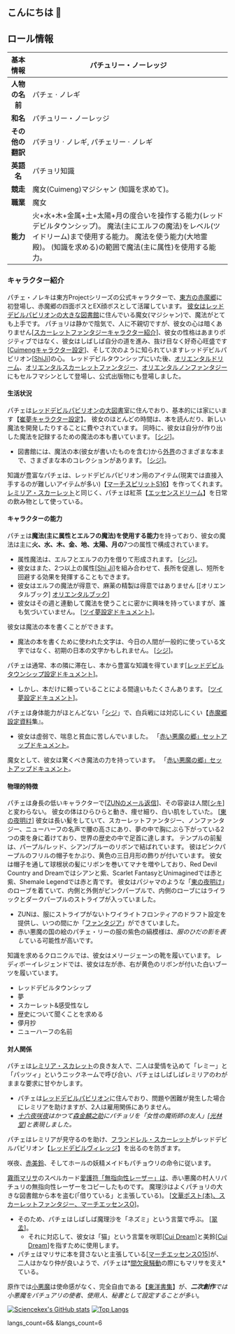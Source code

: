 ## こんにちは 👋

## ロール情報



|     基本情報     | パチュリー・ノーレッジ                                       |
| :--------------: | ------------------------------------------------------------ |
|  **人物の名前**  | パチェ · ノレギ                                              |
|     **和名**     | パチュリー・ノーレッジ                                       |
| **その他の翻訳** | パチョリ · ノレギ, パチェリー · ノレギ                       |
|    **英語名**    | パチョリ知識                                                 |
|     **競走**     | 魔女(Cuimeng)マジシャン (知識を求めて)。                     |
|     **職業**     | 魔女                                                         |
|     **能力**     | 火+水+木+金属+土+太陽+月の度合いを操作する能力(レッドデビルタウンシップ)。 魔法(主にエルフの魔法)をレベル(ツイドリーム)まで使用する能力。 魔法を使う能力(大地霊殿)。 (知識を求める)の範囲で魔法(主に属性)を使用する能力。 |

### キャラクター紹介

パチェ・ノレキは東方Projectシリーズの公式キャラクターで、[東方の赤魔郷](https://www.thwiki.cc/东方红魔乡)に初登場し、赤魔郷の四面ボスとEX顔ボスとして活躍しています。
[彼女はレッドデビルパビリオンの大きな図書館](https://www.thwiki.cc/红魔馆大图书馆)に住んでいる魔女(マジシャン)で、魔法がとても上手です。
パチョリは静かで陰気で、人に不親切ですが、彼女の心は暗くありません[[スカーレットファンタジーキャラクター紹介](https://www.thwiki.cc/黄昏边境/东方绯想天/chara#帕秋莉-1)]、彼女の性格はあまりポジティブではなく、彼女はしばしば自分の道を進み、抜け目なく好奇心旺盛です[[Cuimengキャラクター設定](https://www.thwiki.cc/附带文档:东方萃梦想/上海爱丽丝通信#帕秋莉·诺蕾姬)]、そして次のように知られていますレッドデビルパビリオン[[ShiJi](https://www.thwiki.cc/东方求闻史纪/帕秋莉·诺蕾姬)]の心。
レッドデビルタウンシップにいた後、[オリエンタルドリーム](https://www.thwiki.cc/东方萃梦想)、[オリエンタルスカーレットファンタジー](https://www.thwiki.cc/东方绯想天)、[オリエンタルノンファンタジー](https://www.thwiki.cc/东方非想天则)にもセルフマシンとして登場し、公式出版物にも登場しました。

#### 生活状況

パチェは[レッドデビルパビリオンの大図書](https://www.thwiki.cc/红魔馆大图书馆)室に住んでおり、基本的には家にいます【[崔夢キャラクター設定](https://www.thwiki.cc/附带文档:东方萃梦想/上海爱丽丝通信#帕秋莉·诺蕾姬)】。
彼女のほとんどの時間は、本を読んだり、新しい魔法を開発したりすることに費やされています。
同時に、彼女は自分が作り出した魔法を記録するための魔法の本も書いています。 [[シジ](https://www.thwiki.cc/东方求闻史纪/帕秋莉·诺蕾姬)]。

- 図書館には、魔法の本(彼女が書いたものを含む)から[外界](https://www.thwiki.cc/外面世界)のさまざまな本まで、さまざまな本のコレクションがあります。 [[シジ](https://www.thwiki.cc/东方求闻史纪/帕秋莉·诺蕾姬)]。

知識が豊富なパチェは、レッドデビルパビリオン用のアイテム(現実では直接入手するのが難しいアイテムが多い)【[マーチスピリットS16](https://www.thwiki.cc/东方三月精_～_Strange_and_Bright_Nature_Deity./第十六话#P6)】を作ってくれます。
[レミリア・スカーレット](https://www.thwiki.cc/蕾米莉亚·斯卡蕾特)と同じく、パチェは紅茶【[エッセンスドリーム](https://www.thwiki.cc/游戏对话:东方萃梦想/十六夜咲夜#Ending_No._05)】を日常の飲み物として使っている。

#### キャラクターの能力

パチェは**魔法(主に属性とエルフの魔法)を使用する能力**を持っており、彼女の魔法は主に**火、水、木、金、地、太陽、月の**7つの属性で構成されています。

- 属性魔法は、エルフとエルフの力を借りて形成されます。 [[シジ](https://www.thwiki.cc/东方求闻史纪/帕秋莉·诺蕾姬)]。
- 彼女はまた、2つ以上の属性[[Shi Ji](https://www.thwiki.cc/东方求闻史纪/帕秋莉·诺蕾姬)]を組み合わせて、長所を促進し、短所を回避する効果を発揮することもできます。
- 彼女はエルフの魔法が得意で、麻薬の精製は得意ではありません [[オリエンタルブック\] [オリエンタルブック](https://www.thwiki.cc/东方书谱/内容2#2004年01月04日_2)]
- 彼女はその週と連動して魔法を使うことに密かに興味を持っていますが、誰も気づいていません。 [[ツイ夢設定ドキュメント](https://www.thwiki.cc/附带文档:东方萃梦想/上海爱丽丝通信#帕秋莉·诺蕾姬)]。

彼女は魔法の本を書くことができます。

- 魔法の本を書くために使われた文字は、今日の人間が一般的に使っている文字ではなく、初期の日本の文字かもしれません。 [[シジ](https://www.thwiki.cc/东方求闻史纪/帕秋莉·诺蕾姬)]。

パチェは通常、本の隣に滞在し、本から豊富な知識を得ています[[レッドデビルタウンシップ設定ドキュメント](https://www.thwiki.cc/附带文档:东方红魔乡/Omake#帕秋莉·诺蕾姬)]。

- しかし、本だけに頼っていることによる間違いもたくさんあります。 [[ツイ夢設定ドキュメント](https://www.thwiki.cc/附带文档:东方萃梦想/上海爱丽丝通信#帕秋莉·诺蕾姬)]。

パチェは身体能力がほとんどない「[シジ](https://www.thwiki.cc/东方求闻史纪/帕秋莉·诺蕾姬)」で、白兵戦には対応しにくい【[赤魔郷設定資料](https://www.thwiki.cc/附带文档:东方红魔乡/Omake#帕秋莉·诺蕾姬)集』。

- 彼女は虚弱で、喘息と貧血に苦しんでいました。 「[赤い悪魔の郷」セットアップドキュメント](https://www.thwiki.cc/附带文档:东方红魔乡/Omake#帕秋莉·诺蕾姬)。

魔女として、彼女は驚くべき魔法の力を持っています。 「[赤い悪魔の郷」セットアップドキュメント](https://www.thwiki.cc/附带文档:东方红魔乡/Omake#帕秋莉·诺蕾姬)。

#### 物理的特徴

パチェは身長の低いキャラクターで[[ZUNのメール返信](https://www.thwiki.cc/ZUN/邮件答复的备份#=-20)]、その容姿は人間[[シキ](https://www.thwiki.cc/东方求闻史纪/帕秋莉·诺蕾姬)]と変わらない。
彼女の体はひらひらと動き、痩せ細り、白い肌をしていた。 [[東の夜明け](https://www.thwiki.cc/东方的黎明#单个提问)]
彼女は長い髪をしていて、スカーレットファンタジー、ノンファンタジー、ニューハーフの名声で腰の高さにあり、夢の中で胸にぶら下がっている2つの束を身に着けており、世界の歴史の中で足首に達します。 テンプルの前髪は、パープル/レッド、シアン/ブルーのリボンで結ばれています。 彼はピンクパープルのフリルの帽子をかぶり、黄色の三日月形の飾りが付いています。 彼女は帽子を通して球根状の髪にリボンを巻いてマナを増やしており、Red Devil Country and Dreamではシアンと紫、Scarlet FantasyとUnimaginedでは赤と紫、Shemale Legendでは赤と青です。
彼女はパジャマのような「[東の夜明け](https://www.thwiki.cc/东方的黎明)」のローブを着ていて、内側と外側がピンクパープルで、内側のローブにはライラックとダークパープルのストライプが入っていました。

- ZUNは、服にストライプがないトワイライトフロンティアのドラフト設定を提供し、いつの間にか「[ファンタジア](https://www.thwiki.cc/幻想曲拔萃/光盘#海原海豚-7)」ができていました。
- 赤い悪魔の国の絵のパチェ・リーの服の紫色の縞模様は、*服のひだの影を表し*ている可能性が高いです。

知識を求めるクロニクルでは、彼女はメリージェーンの靴を履いています。 レディボーイレジェンドでは、彼女は左が赤、右が黄色のリボンが付いた白いブーツを履いています。

- レッドデビルタウンシップ
- 夢
- スカーレット&感受性なし
- 歴史について聞くことを求める
- 儚月抄
- ニューハーフの名前

#### 対人関係

パチェは[レミリア・スカレット](https://www.thwiki.cc/蕾米莉亚·斯卡蕾特)の良き友人で、二人は愛情を込めて「レミー」と「パッツィ」というニックネームで呼び合い、パチェはしばしばレミリアのわがままな要求に甘やかします。

- パチェは[レッドデビルパビリオン](https://www.thwiki.cc/红魔馆)に住んでおり、問題や困難が発生した場合にレミリアを助けますが、2人は雇用関係にありません。
- *[十六夜咲夜](https://www.thwiki.cc/十六夜咲夜)はかつて[森金麟之助](https://www.thwiki.cc/森近霖之助)にパチョリを「女性の魔術師の友人」[[光林堂](https://www.thwiki.cc/东方香霖堂/第17话/中日对照#=-47)]と表現しました。*

パチェはレミリアが見守るのを助け、[フランドレル・スカーレット](https://www.thwiki.cc/芙兰朵露·斯卡蕾特)がレッドデビルパビリオン【[レッドデビルヴィレッジ](https://www.thwiki.cc/附带文档:东方红魔乡/Omake#附带的后记)】を出るのを防ぎます。

咲夜、[赤美鈴](https://www.thwiki.cc/红美铃)、そしてホールの妖精メイドもパチョウリの命令に従います。

[霧雨マリサ](https://www.thwiki.cc/雾雨魔理沙)のスペルカード[愛護符「無指向性レーザー」は](https://www.thwiki.cc/恋符「Non-Directional_Laser」)、赤い悪魔の村人リパチュリの無指向性レーザーをコピーしたものです。
魔理沙はよくパチョリの大きな図書館から本を盗む(「借りている」と主張している)。 [[文華ポスト(本)、](https://www.thwiki.cc/东方文花帖（书籍）/雾雨魔理沙)[スカーレットファンタジー、](https://www.thwiki.cc/游戏对话:东方绯想天/十六夜咲夜/中日对照#Stage_1-25)[マーチエッセンスO](https://www.thwiki.cc/东方三月精_～_Oriental_Sacred_Place./第十五话)]。

- そのため、パチェはしばしば魔理沙を「ネズミ」という言葉で呼ぶ。 [[翠孟](https://www.thwiki.cc/游戏对话:东方萃梦想/帕秋莉·诺蕾姬/中日对照#Stage_1-5)]。
  - それに対応して、彼女は「猫」という言葉を咲耶[[Cui Dream](https://www.thwiki.cc/游戏对话:东方萃梦想/帕秋莉·诺蕾姬#Stage_2)]と美鈴[[Cui Dream](https://www.thwiki.cc/游戏对话:东方萃梦想/帕秋莉·诺蕾姬/对战#帕秋莉·诺蕾姬_击败_红美铃)]を指すために使用します。
- パチェはマリサに本を貸さないと主張している[[マーチエッセンスO15](https://www.thwiki.cc/东方三月精_～_Oriental_Sacred_Place./第十五话#P19-4)]が、二人はかなり仲が良いようで、パチェは*[間欠泉騒動](https://www.thwiki.cc/东方地灵殿)の際にもマリサを支え*ている。

原作では[小悪魔](https://www.thwiki.cc/小恶魔)は使命感がなく、完全自由である【[東洋書集](https://www.thwiki.cc/东方书谱/内容2#=-8)】が、***二次創作**では小悪魔をパチュアリの使者、使用人、秘書として設定することが多い*。




[![Sciencekex's GitHub stats](https://github-readme-stats-sciencekexs-projects.vercel.app/api?username=Sciencekex&count_private=true&show_icons=true&show=reviews,discussions_started,discussions_answered,prs_merged,prs_merged_percentage&locale=ja&hide_border=true&rank_icon=github)](https://github.com/anuraghazra/github-readme-stats?tab=readme-ov-file#github-extra-pins)
[![Top Langs](https://github-readme-stats-sciencekexs-projects.vercel.app/api/top-langs/?username=Sciencekex&layout=pie&size_weight=0.5&count_weight=0.5&hide_border=true&exclude_repo=My-friend-s-Bili-account-page-archive,Xidian-moeCTF-Annex)](https://github.com)

langs_count=6&
&langs_count=6

<!-- <p align="center">
  <a href="https://github.com/Sciencekex">
    <img width="400" align="top" src="https://github.com/Zero/Zero/blob/master/metrics.svg" />
  </a>
  &emsp;
</p> -->

